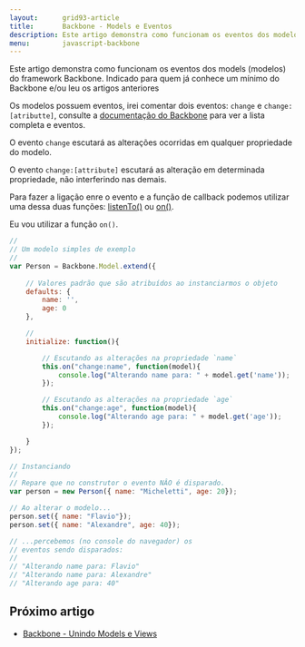 ```yaml
---
layout:      grid93-article
title:       Backbone - Models e Eventos
description: Este artigo demonstra como funcionam os eventos dos modelos do framework Backbone (javascript)
menu:        javascript-backbone
---
```


Este artigo demonstra como funcionam os eventos dos models (modelos) do framework Backbone.
Indicado para quem já conhece um mínimo do Backbone e/ou leu os artigos anteriores

Os modelos possuem eventos, irei comentar dois eventos: `change` e `change:[atributte]`, consulte a 
[documentação do Backbone](http://backbonejs.org/#Events-catalog "link-externo") para ver a lista completa e eventos.

O evento `change` escutará as alterações ocorridas em qualquer propriedade do modelo.

O evento `change:[attribute]` escutará as alteração em determinada propriedade, não interferindo nas demais.

Para fazer a ligação enre o evento e a função de callback podemos utilizar uma dessa duas funções:
[listenTo()](http://backbonejs.org/#Events-listenTo "link-externo") ou
[on()](http://backbonejs.org/#Events-on "link-externo").

Eu vou utilizar a função `on()`.

```javascript
//
// Um modelo simples de exemplo
//
var Person = Backbone.Model.extend({
    
    // Valores padrão que são atribuídos ao instanciarmos o objeto
    defaults: {
        name: '',
        age: 0
    },

    // 
    initialize: function(){

        // Escutando as alterações na propriedade `name`
        this.on("change:name", function(model){
            console.log("Alterando name para: " + model.get('name'));
        });

        // Escutando as alterações na propriedade `age`
        this.on("change:age", function(model){
            console.log("Alterando age para: " + model.get('age'));
        });

    }
});

// Instanciando
//
// Repare que no construtor o evento NÂO é disparado.
var person = new Person({ name: "Micheletti", age: 20});

// Ao alterar o modelo...
person.set({ name: "Flavio"});
person.set({ name: "Alexandre", age: 40});

// ...percebemos (no console do navegador) os
// eventos sendo disparados:
//
// "Alterando name para: Flavio"
// "Alterando name para: Alexandre"
// "Alterando age para: 40"

```


Próximo artigo
--

- [Backbone - Unindo Models e Views](/javascript/backbone-models-views/)